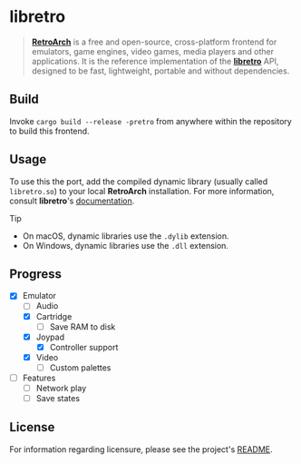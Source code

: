 # libretro

> **[RetroArch]** is a free and open-source, cross-platform frontend for
> emulators, game engines, video games, media players and other applications. It
> is the reference implementation of the **[libretro]** API, designed to be fast,
> lightweight, portable and without dependencies.

[retroarch]: https://www.retroarch.com
[libretro]:  https://www.libretro.com

## Build

Invoke `cargo build --release -pretro` from anywhere within the repository
to build this frontend.

## Usage

To use this the port, add the compiled dynamic library (usually called
`libretro.so`) to your local **RetroArch** installation. For more information,
consult **libretro**'s [documentation][docs].

> [!TIP]
>
> - On macOS, dynamic libraries use the `.dylib` extension.
> - On Windows, dynamic libraries use the `.dll` extension.

[docs]: https://docs.libretro.com

## Progress

- [x] Emulator
  - [ ] Audio
  - [x] Cartridge
    - [ ] Save RAM to disk
  - [x] Joypad
    - [x] Controller support
  - [x] Video
    - [ ] Custom palettes
- [ ] Features
  - [ ] Network play
  - [ ] Save states

## License

For information regarding licensure, please see the project's [README][license].

<!-- Reference-style links -->
[license]: /README.md#license
